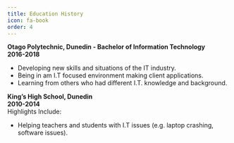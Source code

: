 ```yaml
---
title: Education History
icon: fa-book
order: 4
---
```


**Otago Polytechnic, Dunedin - Bachelor of Information Technology** <br>
**2016-2018**
* Developing new skills and situations of the IT industry.
* Being in am I.T focused environment making client applications.
* Learning from others who had different I.T. knowledge and background.

**King’s High School, Dunedin** <br>
**2010-2014**<br>
Highlights Include:
* Helping teachers and students with I.T issues (e.g. laptop crashing, software issues).
